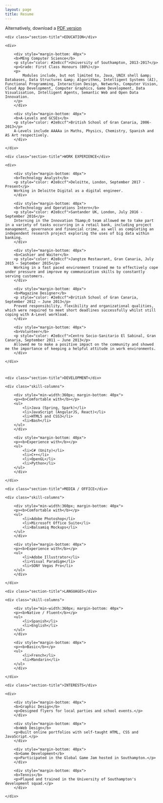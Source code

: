 ```yaml
---
layout: page
title: Resume
---
```


Alternatively, download a <a href="/{{ site.baseurl }}public/resources/curriculum.pdf" target="_blank">PDF version</a>

<!--
<div class="resume-section">

	<div class="section-title">PROFILE</div>

	<div>

		<div style="margin-bottom: 40px">
		A versatile undergraduate seeking a technology position which will utilise the technical and creative skills that I have developed through my computer science degree at the University of Southampton as well as past work experience. I have a particular interest in UI design and data visualisation, and believe that I possess the artistic skills and experience with relevant technologies that are necessary to excel in these fields.
		</div>

	</div>

</div>
-->

<div class="resume-section">

	<div class="section-title">EDUCATION</div>

	<div>

		<div style="margin-bottom: 40px">
		<b>MEng Computer Science</b>
		<p style="color: #2e8ccf">University of Southampton, 2013-2017</p>
        <p>Grade: First Class Honours (80%)</p>
        <p>
            Modules include, but not limited to, Java, UNIX shell &amp; Databases, Data Structures &amp; Algorithms, Intelligent Systems (AI), Functional Programming, Interaction Design, Networks, Computer Vision, Cloud App Development, Computer Graphics, Game Development, Data Visualisation, Intelligent Agents, Semantic Web and Open Data Innovation.
        </p>
		</div>

		<div style="margin-bottom: 40px">
		<b>A-Levels and GCSEs</b>
		<p style="color: #2e8ccf">British School of Gran Canaria, 2006-2013</p>
        A-Levels include AAAAa in Maths, Physics, Chemistry, Spanish and AS Art respectively.
		</div>

	</div>

</div>

<div class="resume-section">

	<div class="section-title">WORK EXPERIENCE</div>

	<div>
        
        <div style="margin-bottom: 40px">
		<b>Technology Analyst</b>
		<p style="color: #2e8ccf">Deloitte, London, September 2017 - Present</p>
		Working in Deloitte Digital as a digital engineer.
		</div>

		<div style="margin-bottom: 40px">
		<b>Technology and Operations Intern</b>
		<p style="color: #2e8ccf">Santander UK, London, July 2016 - September 2016</p>
		Interning in the Innovation T&amp;O team allowed me to take part in a variety of tasks occurring in a retail bank, including project management, governance and financial crime, as well as completing an independent research project exploring the uses of big data within banking.
		</div>

		<div style="margin-bottom: 40px">
		<b>Cashier and Waiter</b>
		<p style="color: #2e8ccf">Jangtze Restaurant, Gran Canaria, July 2015 – September 2015</p>
		Working in a fast paced environment trained me to effectively cope under pressure and improve my communication skills by constantly serving customers.
		</div>
        
        <div style="margin-bottom: 40px">
		<b>Magazine Designer</b>
		<p style="color: #2e8ccf">British School of Gran Canaria, September 2012 – June 2013</p>
		Proved responsibility, flexibility and organizational qualities, which were required to meet short deadlines successfully whilst still coping with A-Level workload.
		</div>
        
        <div style="margin-bottom: 40px">
		<b>Volunteer</b>
		<p style="color: #2e8ccf">Centro Socio-Sanitario El Sabinal, Gran Canaria, September 2011 – June 2013</p>
		Allowed me to make a positive impact on the community and showed me the importance of keeping a helpful attitude in work environments.
		</div>

	</div>

</div>

<div class="skill-section" style="margin-top: 40px;">

	<div class="section-title">DEVELOPMENT</div>

	<div class="skill-columns">

		<div style="min-width:360px; margin-bottom: 40px">
		<p><b>Comfortable with</b></p>
		<ul>
			<li>Java (Spring, Spark)</li>
			<li>JavaScript (AngularJS, React)</li>
			<li>HTML5 and CSS3</li>
			<li>Bash</li>
		</ul>
		</div>

		<div style="margin-bottom: 40px">
		<p><b>Experience with</b></p>
		<ul>
			<li>C# (Unity)</li>
			<li>C++</li>
			<li>OpenGL</li>
			<li>Python</li>
		</ul>
		</div>

	</div>

</div>

<div class="skill-section">

	<div class="section-title">MEDIA / OFFICE</div>

	<div class="skill-columns">

		<div style="min-width:360px; margin-bottom: 40px">
		<p><b>Comfortable with</b></p>
		<ul>
			<li>Adobe Photoshop</li>
			<li>Microsoft Office Suite</li>
			<li>Balsamiq Mockups</li>
		</ul>
		</div>

		<div style="margin-bottom: 40px">
		<p><b>Experience with</b></p>
		<ul>
			<li>Adobe Illustrator</li>
			<li>Visual Paradigm</li>
			<li>SONY Vegas Pro</li>
		</ul>
		</div>

	</div>

</div>

<div class="skill-section">

	<div class="section-title">LANGUAGES</div>

	<div class="skill-columns">

		<div style="min-width:360px; margin-bottom: 40px">
		<p><b>Native / Fluent</b></p>
		<ul>
			<li>Spanish</li>
			<li>English</li>
		</ul>
		</div>

		<div style="margin-bottom: 40px">
		<p><b>Basic</b></p>
		<ul>
			<li>French</li>
			<li>Mandarin</li>
		</ul>
		</div>

	</div>

</div>

<div class="resume-section" style="border-width: 0px;">

	<div class="section-title">INTERESTS</div>

	<div>

		<div style="margin-bottom: 40px">
		<b>Graphic Design</b>
		<p>Designed flyers for local parties and school events.</p>
		</div>

		<div style="margin-bottom: 40px">
		<b>Web Design</b>
		<p>Built online portfolios with self-taught HTML, CSS and JavaScript.</p>
		</div>
        
        <div style="margin-bottom: 40px">
		<b>Game Development</b>
		<p>Participated in the Global Game Jam hosted in Southampton.</p>
		</div>
        
        <div style="margin-bottom: 40px">
		<b>Tennis</b>
		<p>Played and trained in the University of Southampton's development squad.</p>
		</div>

	</div>

</div>